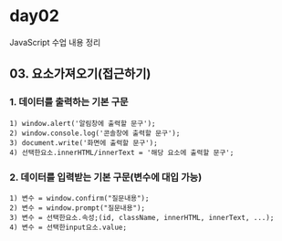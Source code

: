 # day02
JavaScript 수업 내용 정리

## 03. 요소가져오기(접근하기)

### 1. 데이터를 출력하는 기본 구문
    1) window.alert('알림창에 출력할 문구');
    2) window.console.log('콘솔창에 출력할 문구');
    3) document.write('화면에 출력할 문구');
    4) 선택한요소.innerHTML/innerText = '해당 요소에 출력할 문구';

### 2. 데이터를 입력받는 기본 구문(변수에 대입 가능)
    1) 변수 = window.confirm("질문내용");
    2) 변수 = window.prompt("질문내용");
    3) 변수 = 선택한요소.속성;(id, className, innerHTML, innerText, ...);
    4) 변수 = 선택한input요소.value;
